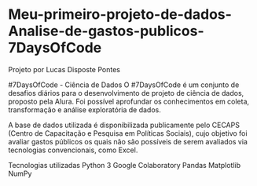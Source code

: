 # Meu-primeiro-projeto-de-dados-Analise-de-gastos-publicos-7DaysOfCode

Projeto por Lucas Disposte Pontes

#7DaysOfCode - Ciência de Dados
O #7DaysOfCode é um conjunto de desafios diários para o desenvolvimento de projeto de ciência de dados, proposto pela Alura. Foi possível aprofundar os conhecimentos em coleta, transformação e análise exploratória de dados.

A base de dados utilizada é disponibilizada publicamente pelo CECAPS (Centro de Capacitação e Pesquisa em Políticas Sociais), cujo objetivo foi avaliar gastos públicos os quais não são possíveis de serem avaliados via tecnologias convencionais, como Excel.

Tecnologias utilizadas
Python 3
Google Colaboratory
Pandas
Matplotlib
NumPy
